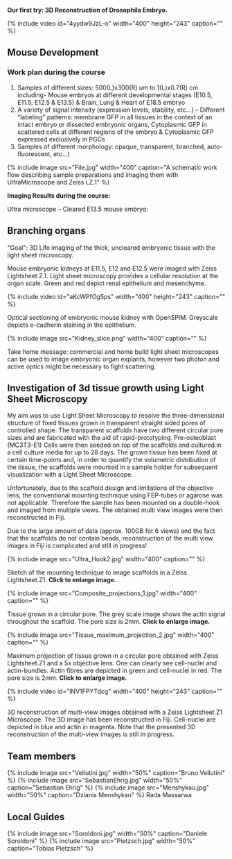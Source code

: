 ---
---
**Our first try: 3D Reconstruction of Drosophila Embryo.**

{% include video id="4yydw9JzL-o" width="400" height="243" caption="" %}

## Mouse Development

### Work plan during the course

1) Samples of different sizes: 500(L)x300(R) um to 1(L)x0.7(R) cm including- Mouse embryos at different developmental stages (E10.5, E11.5, E12.5 & E13.5) & Brain, Lung & Heart of E18.5 embryo
2) A variety of signal intensity (expression levels, stability, etc…) – Different “labeling” patterns: membrane GFP in all tissues in the context of an intact embryo or dissected embryonic organs, Cytoplasmic GFP in scattered cells at different regions of the embryo & Cytoplasmic GFP expressed exclusively in PGCs
3) Samples of different morphology: opaque, transparent, branched, auto-fluorescent, etc…)

{% include image src="File.jpg" width="400" caption="A schematic work flow describing sample preparations and imaging them with UltraMicroscope and Zeiss LZ.1" %}

**Imaging Results during the course:**

Ultra microscope – Cleared E13.5 mouse embryo:

## Branching organs

"Goal": 3D Life imaging of the thick, uncleared embryonic tissue with the light sheet microscopy.

Mouse embryonic kidneys at E11.5, E12 and E12.5 were imaged with Zeiss Lightsheet Z.1. Light sheet microscopy provides a cellular resolution at the organ scale. Green and red depict renal epithelium and mesenchyme.

{% include video id="aKcWPfOg5ps" width="400" height="243" caption="" %}

Optical sectioning of embryonic mouse kidney with OpenSPIM. Greyscale depicts e-cadherin staining in the epithelium.

{% include image src="Kidney_slice.png" width="400" caption="" %}

Take home message: commercial and home build light sheet microscopes can be used to image embryonic organ explants, however two photon and active optics might be necessary to fight scattering.

## Investigation of 3d tissue growth using Light Sheet Microscopy

My aim was to use Light Sheet Microscopy to resolve the three-dimensional structure of fixed tissues grown in transparent straight sided pores of controlled shape. The transparent scaffolds have two different circular pore sizes and are fabricated with the aid of rapid-prototyping. Pre-osteoblast (MC3T3-E1) Cells were then seeded on top of the scaffolds and cultured in a cell culture media for up to 28 days. The grown tissue has been fixed at certain time-points and, in order to quantify the volumetric distribution of the tissue, the scaffolds were mounted in a sample holder for subsequent visualization with a Light Sheet Microscope.

Unfortunately, due to the scaffold design and limitations of the objective lens, the conventional mounting technique using FEP-tubes or agarose was not applicable. Therefore the sample has been mounted on a double-hook and imaged from multiple views. The obtained multi view images were then reconstructed in Fiji.

Due to the large amount of data (approx. 100GB for 6 views) and the fact that the scaffolds do not contain beads, reconstruction of the multi view images in Fiji is complicated and still in progress!

{% include image src="Ultra_Hook2.jpg" width="400" caption="" %}

Sketch of the mounting technique to image scaffolds in a Zeiss Lightsheet.Z1. **Click to enlarge image.**

{% include image src="Composite_projections_1.jpg" width="400" caption="" %}

Tissue grown in a circular pore. The grey scale image shows the actin signal throughout the scaffold. The pore size is 2mm. **Click to enlarge image.**

{% include image src="Tissue_maximum_projection_2.jpg" width="400" caption="" %}

Maximum projection of tissue grown in a circular pore obtained with Zeiss Lightsheet.Z1 and a 5x objective lens. One can clearly see cell-nuclei and actin-bundles. Actin fibres are depicted in green and cell-nuclei in red. The pore size is 2mm. **Click to enlarge image.**

{% include video id="lNV1FPYTdcg" width="400" height="243" caption="" %}

3D reconstruction of multi-view images obtained with a Zeiss Lightsheet.Z1 Microscope. The 3D image has been reconstructed in Fiji. Cell-nuclei are depicted in blue and actin in magenta. Note that the presented 3D reconstruction of the multi-view images is still in progress.

## Team members

{% include image src="Vellutini.jpg" width="50%" caption="Bruno Vellutini" %}
{% include image src="SebastianEhrig.jpg" width="50%" caption="Sebastian Ehrig" %}
{% include image src="Menshykau.jpg" width="50%" caption="Dzianis Menshykau" %}
Rada Massarwa

## Local Guides

{% include image src="Soroldoni.jpg" width="50%" caption="Daniele Soroldoni" %}
{% include image src="Pietzsch.jpg" width="50%" caption="Tobias Pietzsch" %}
